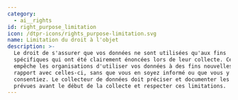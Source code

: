 ```yaml
---
category:
  - ai__rights
id: right_purpose_limitation
icon: /dtpr-icons/rights_purpose-limitation.svg
name: Limitation du droit à l'objet
description: >-
  Le droit de s'assurer que vos données ne sont utilisées qu'aux fins
  spécifiques qui ont été clairement énoncées lors de leur collecte. Cela
  empêche les organisations d'utiliser vos données à des fins nouvelles et sans
  rapport avec celles-ci, sans que vous en soyez informé ou que vous y
  consentiez. Le collecteur de données doit préciser et documenter les finalités
  prévues avant le début de la collecte et respecter ces limitations.
---
```


